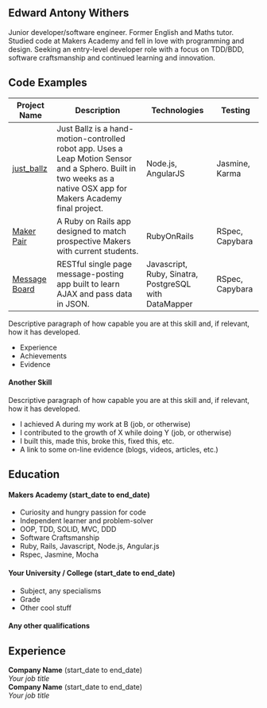 ## Edward Antony Withers

Junior developer/software engineer. Former English and Maths tutor. Studied code at Makers Academy and fell in love with  programming and design. Seeking an entry-level developer role with a focus on TDD/BDD, software craftsmanship and continued learning and innovation.

## Code Examples

Project Name | Description | Technologies | Testing
--- | --- | --- | ---
[just_ballz](https://github.com/dearshrewdwit/just_ballz) |  Just Ballz is a hand-motion-controlled robot app. Uses a Leap Motion Sensor and a Sphero. Built in two weeks as a native OSX app for Makers Academy final project. | Node.js, AngularJS | Jasmine, Karma
[Maker Pair](https://github.com/dearshrewdwit/maker-pair) | A Ruby on Rails app designed to match prospective Makers with current students. | RubyOnRails  | RSpec, Capybara
[Message Board](https://github.com/dearshrewdwit/api-challenge) | RESTful single page message-posting app built to learn AJAX and pass data in JSON. |  Javascript, Ruby, Sinatra, PostgreSQL with DataMapper | RSpec, Capybara



Descriptive paragraph of how capable you are at this skill and, if relevant, how it has developed.

- Experience
- Achievements
- Evidence

#### Another Skill

Descriptive paragraph of how capable you are at this skill and, if relevant, how it has developed.

- I achieved A during my work at B (job, or otherwise)
- I contributed to the growth of X while doing Y (job, or otherwise)
- I built this, made this, broke this, fixed this, etc.
- A link to some on-line evidence (blogs, videos, articles, etc.)

## Education

#### Makers Academy (start_date to end_date)

- Curiosity and hungry passion for code
- Independent learner and problem-solver
- OOP, TDD, SOLID, MVC, DDD
- Software Craftsmanship
- Ruby, Rails, Javascript, Node.js, Angular.js
- Rspec, Jasmine, Mocha

#### Your University / College (start_date to end_date)

- Subject, any specialisms
- Grade
- Other cool stuff

#### Any other qualifications

## Experience

**Company Name** (start_date to end_date)    
*Your job title*  
**Company Name** (start_date to end_date)   
*Your job title*  

